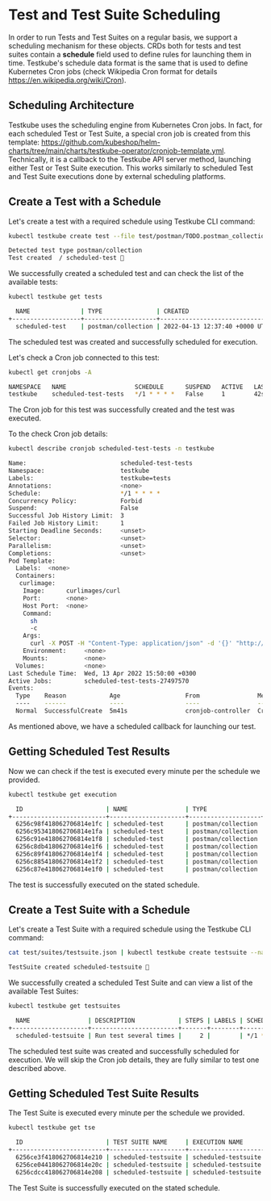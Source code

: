 # Test and Test Suite Scheduling

In order to run Tests and Test Suites on a regular basis, we support a scheduling mechanism for these objects.
CRDs both for tests and test suites contain a **schedule** field used to define rules for launching them in time.
Testkube's schedule data format is the same that is used to define Kubernetes Cron jobs (check Wikipedia Cron format for details <https://en.wikipedia.org/wiki/Cron>).

## Scheduling Architecture

Testkube uses the scheduling engine from Kubernetes Cron jobs.
In fact, for each scheduled Test or Test Suite, a special cron job is created from this template:
<https://github.com/kubeshop/helm-charts/tree/main/charts/testkube-operator/cronjob-template.yml>.
Technically, it is a callback to the Testkube API server method, launching either Test or Test Suite execution.
This works similarly to scheduled Test and Test Suite executions done by external scheduling platforms.

## Create a Test with a Schedule

Let's create a test with a required schedule using Testkube CLI command:

```sh
kubectl testkube create test --file test/postman/TODO.postman_collection.json --name scheduled-test --schedule="*/1 * * * *"
```

```sh title="Expected output:"
Detected test type postman/collection
Test created  / scheduled-test 🥇
```

We successfully created a scheduled test and can check the list of the available tests:

```sh
kubectl testkube get tests
```

```sh title="Expected output:"
  NAME              | TYPE               | CREATED                       | LABELS | SCHEDULE    | STATUS | EXECUTION ID
+-------------------+--------------------+-------------------------------+--------+-------------+--------+--------------------------+
  scheduled-test    | postman/collection | 2022-04-13 12:37:40 +0000 UTC |        | */1 * * * * |        |
```

The scheduled test was created and successfully scheduled for execution.

Let's check a Cron job connected to this test:

```sh
kubectl get cronjobs -A
```

```sh title="Expected output:"
NAMESPACE   NAME                   SCHEDULE      SUSPEND   ACTIVE   LAST SCHEDULE   AGE
testkube    scheduled-test-tests   */1 * * * *   False     1        42s           3m22s
```

The Cron job for this test was successfully created and the test was executed.

To the check Cron job details:

```sh
kubectl describe cronjob scheduled-test-tests -n testkube
```

```sh title="Expected output:"
Name:                          scheduled-test-tests
Namespace:                     testkube
Labels:                        testkube=tests
Annotations:                   <none>
Schedule:                      */1 * * * *
Concurrency Policy:            Forbid
Suspend:                       False
Successful Job History Limit:  3
Failed Job History Limit:      1
Starting Deadline Seconds:     <unset>
Selector:                      <unset>
Parallelism:                   <unset>
Completions:                   <unset>
Pod Template:
  Labels:  <none>
  Containers:
   curlimage:
    Image:      curlimages/curl
    Port:       <none>
    Host Port:  <none>
    Command:
      sh
      -c
    Args:
      curl -X POST -H "Content-Type: application/json" -d '{}' "http://testkube-api-server:8088/v1/tests/scheduled-test/executions?callback=true"
    Environment:     <none>
    Mounts:          <none>
  Volumes:           <none>
Last Schedule Time:  Wed, 13 Apr 2022 15:50:00 +0300
Active Jobs:         scheduled-test-tests-27497570
Events:
  Type    Reason            Age                  From                Message
  ----    ------            ----                 ----                -------
  Normal  SuccessfulCreate  5m41s                cronjob-controller  Created job scheduled-test-tests-2749757
```

As mentioned above, we have a scheduled callback for launching our test.

## Getting Scheduled Test Results

Now we can check if the test is executed every minute per the schedule we provided.

```sh
kubectl testkube get execution
```

```sh title="Expected output:"
  ID                       | NAME                | TYPE               | STATUS  | LABELS
+--------------------------+---------------------+--------------------+---------+--------+
  6256c98f418062706814e1fc | scheduled-test      | postman/collection | passed  |
  6256c953418062706814e1fa | scheduled-test      | postman/collection | passed  |
  6256c91e418062706814e1f8 | scheduled-test      | postman/collection | passed  |
  6256c8db418062706814e1f6 | scheduled-test      | postman/collection | passed  |
  6256c89f418062706814e1f4 | scheduled-test      | postman/collection | passed  |
  6256c885418062706814e1f2 | scheduled-test      | postman/collection | passed  |
  6256c87e418062706814e1f0 | scheduled-test      | postman/collection | passed  |
```

The test is successfully executed on the stated schedule.

## Create a Test Suite with a Schedule

Let's create a Test Suite with a required schedule using the Testkube CLI command:

```sh
cat test/suites/testsuite.json | kubectl testkube create testsuite --name scheduled-testsuite --schedule="*/1 * * * *"
```

```sh title="Expected output:"
TestSuite created scheduled-testsuite 🥇
```

We successfully created a scheduled Test Suite and can view a list of the available Test Suites:

```sh
kubectl testkube get testsuites
```

```sh title="Expected output:"
  NAME                | DESCRIPTION            | STEPS | LABELS | SCHEDULE    | STATUS | EXECUTION ID
+---------------------+------------------------+-------+--------+-------------+--------+--------------+
  scheduled-testsuite | Run test several times |     2 |        | */1 * * * * |        |
```

The scheduled test suite was created and successfully scheduled for execution.
We will skip the Cron job details, they are fully similar to test one described above.

## Getting Scheduled Test Suite Results

The Test Suite is executed every minute per the schedule we provided.

```sh
kubectl testkube get tse
```

```sh title="Expected output:"
  ID                       | TEST SUITE NAME     | EXECUTION NAME                             | STATUS | STEPS | LABELS
+--------------------------+---------------------+--------------------------------------------+--------+-------+--------+
  6256ce3f418062706814e210 | scheduled-testsuite | scheduled-testsuite.abnormally-in-lark     | passed |     2 |
  6256ce04418062706814e20c | scheduled-testsuite | scheduled-testsuite.kindly-evolved-primate | passed |     2 |
  6256cdcc418062706814e208 | scheduled-testsuite | scheduled-testsuite.formerly-champion-dodo | passed |     2 |
```

The Test Suite is successfully executed on the stated schedule.
